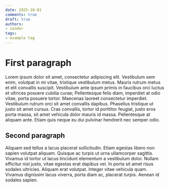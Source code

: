 ```yaml
---
date: 2025-10-01
comments: true
draft: true
authors:
- sander
tags:
- example tag
---
```


# First paragraph

Lorem ipsum dolor sit amet, consectetur adipiscing elit. Vestibulum sem enim, volutpat in mi vitae, tristique vestibulum
metus. Mauris rutrum metus et elit convallis suscipit. Vestibulum ante ipsum primis in faucibus orci luctus et ultrices
posuere cubilia curae; Pellentesque felis diam, imperdiet at odio vitae, porta posuere tortor. Maecenas laoreet
consectetur imperdiet. Vestibulum rutrum orci sit amet convallis dapibus. Phasellus tristique ut justo sit amet cursus.
Cras convallis, tortor id porttitor feugiat, justo eros porta massa, sit amet vehicula dolor mauris id massa.
Pellentesque at aliquam ante. Etiam quis neque eu dui pulvinar hendrerit nec semper odio.

<!-- more -->

## Second paragraph

Aliquam sed tellus a lacus placerat sollicitudin. Etiam egestas libero non sapien volutpat aliquam. Quisque ac turpis ut
urna ullamcorper sagittis. Vivamus id tortor ut lacus tincidunt elementum a vestibulum dolor. Nullam efficitur nisl
justo, vitae egestas erat dapibus vel. In porta sit amet risus sodales ultricies. Aliquam erat volutpat. Integer vitae
vehicula quam. Vivamus dignissim lacus viverra, porta diam ac, placerat turpis. Aenean id sodales sapien.
